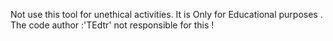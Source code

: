Not use this tool for unethical activities.
It is Only for Educational purposes .
The code author :'TEdtr' not responsible for this !
